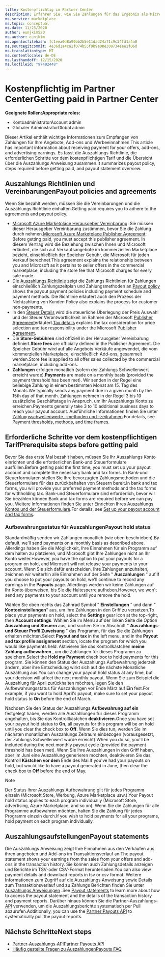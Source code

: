 ```yaml
---
title: Kostenpflichtig im Partner Center
description: Erfahren Sie, wie Sie Zahlungen für das Ergebnis als Microsoft-Partner erhalten, z. b. über kommerzielle Marketplace-Angebote, Incentive-Programme und das Cloud Solution Provider-Programm. Umfasst Auszahlungs Richtlinien, Auszahlungsstatus-und Auszahlungs Anweisungen.
ms.service: marketplace
ms.topic: conceptual
ms.date: 11/25/2020
author: eunjkim520
ms.author: eunjkim
ms.openlocfilehash: fc1eea0d8a90bb2b5e11dad24a71c9c34fd1a4a0
ms.sourcegitcommit: 4e36d1a4ca2f074b55f9b9a08e300734eae1f06d
ms.translationtype: MT
ms.contentlocale: de-DE
ms.lasthandoff: 12/15/2020
ms.locfileid: "97492448"
---
```

# <a name="getting-paid-in-partner-center"></a><span data-ttu-id="79282-104">Kostenpflichtig im Partner Center</span><span class="sxs-lookup"><span data-stu-id="79282-104">Getting paid in Partner Center</span></span>

<span data-ttu-id="79282-105">**Geeignete Rollen:**</span><span class="sxs-lookup"><span data-stu-id="79282-105">**Appropriate roles:**</span></span>

- <span data-ttu-id="79282-106">Kontoadministrator</span><span class="sxs-lookup"><span data-stu-id="79282-106">Account admin</span></span>
- <span data-ttu-id="79282-107">Globaler Administrator</span><span class="sxs-lookup"><span data-stu-id="79282-107">Global admin</span></span>

<span data-ttu-id="79282-108">Dieser Artikel enthält wichtige Informationen zum Empfangen von Zahlungen für Ihre Angebote, Add-ons und Werbeeinnahmen.</span><span class="sxs-lookup"><span data-stu-id="79282-108">This article has important information about receiving payment for your offers, add-ons, and advertising earnings.</span></span> <span data-ttu-id="79282-109">Es fasst die Auszahlungs Richtlinie, die erforderlichen Schritte vor dem kostenpflichtigen Tarif und die Übersicht über die Auszahlungs Anweisung zusammen.</span><span class="sxs-lookup"><span data-stu-id="79282-109">It summarizes payout policy, steps required before getting paid, and payout statement overview.</span></span>

## <a name="payout-policies-and-agreements"></a><span data-ttu-id="79282-110">Auszahlungs Richtlinien und Vereinbarungen</span><span class="sxs-lookup"><span data-stu-id="79282-110">Payout policies and agreements</span></span>

<span data-ttu-id="79282-111">Wenn Sie bezahlt werden, müssen Sie die Vereinbarungen und die Auszahlungs Richtlinie einhalten.</span><span class="sxs-lookup"><span data-stu-id="79282-111">Getting paid requires you to adhere to the agreements and payout policy.</span></span>

- <span data-ttu-id="79282-112">[Microsoft Azure Marketplace Herausgeber Vereinbarung](https://go.microsoft.com/fwlink/p/?LinkID=699560): Sie müssen dieser Herausgeber Vereinbarung zustimmen, bevor Sie die Zahlung durch nehmen.</span><span class="sxs-lookup"><span data-stu-id="79282-112">[Microsoft Azure Marketplace Publisher Agreement](https://go.microsoft.com/fwlink/p/?LinkID=699560):  Before getting paid, you must accept this publisher agreement.</span></span> <span data-ttu-id="79282-113">In diesem Vertrag wird die Beziehung zwischen Ihnen und Microsoft erläutert, die sich auf Verkaufsangebote im kommerziellen Marketplace bezieht, einschließlich der Speicher Gebühr, die Microsoft für jeden Verkauf berechnet.</span><span class="sxs-lookup"><span data-stu-id="79282-113">This agreement explains the relationship between you and Microsoft as it pertains to seller offers in the commercial marketplace, including the store fee that Microsoft charges for every sale made.</span></span>
- <span data-ttu-id="79282-114">Die [Auszahlungs Richtlinie](payout-policy-details.md) zeigt die Zahlungs Richtlinien für Zahlungen einschließlich Zahlungszeitplan und Zahlungsmethoden an.</span><span class="sxs-lookup"><span data-stu-id="79282-114">[Payout policy](payout-policy-details.md) shows the payout payment policies including payment schedule and payment methods.</span></span> <span data-ttu-id="79282-115">Die Richtlinie erläutert auch den Prozess der Nichtzahlung von Kunden.</span><span class="sxs-lookup"><span data-stu-id="79282-115">Policy also explains the process for customer non-payments.</span></span>
- <span data-ttu-id="79282-116">In den [Steuer Details](tax-details-marketplace.md) wird die steuerliche Überlegung der Preis Auswahl und der Steuer Verantwortlichkeit im Rahmen der Microsoft [Publisher Agreement](https://go.microsoft.com/fwlink/p/?LinkID=699560)erläutert.</span><span class="sxs-lookup"><span data-stu-id="79282-116">[Tax details](tax-details-marketplace.md) explains the tax consideration for price selection and tax responsibility under the Microsoft [Publisher Agreement](https://go.microsoft.com/fwlink/p/?LinkID=699560).</span></span>
- <span data-ttu-id="79282-117">Die **Store-Gebühren** sind offiziell in der Herausgeber Vereinbarung definiert.</span><span class="sxs-lookup"><span data-stu-id="79282-117">**Store fees** are officially defined in the Publisher Agreement.</span></span> <span data-ttu-id="79282-118">Die Speicher Gebühr wird auf alle Angebots Verkäufe angewendet, die vom kommerziellen Marketplace, einschließlich Add-ons, gesammelt werden.</span><span class="sxs-lookup"><span data-stu-id="79282-118">Store fee is applied to all offer sales collected by the commercial marketplace, including add-ons.</span></span>
- <span data-ttu-id="79282-119">**Zahlungen** erfolgen monatlich (sofern der Zahlungs Schwellenwert erreicht wurde).</span><span class="sxs-lookup"><span data-stu-id="79282-119">**Payments** are made on a monthly basis (provided the payment threshold has been met).</span></span> <span data-ttu-id="79282-120">Wir senden in der Regel eine beliebige Zahlung in einem bestimmten Monat am 15. Tag des Monats.</span><span class="sxs-lookup"><span data-stu-id="79282-120">We typically sends any payment due in a given month by the 15th day of that month.</span></span> <span data-ttu-id="79282-121">Zahlungen nehmen in der Regel 3 bis 10 zusätzliche Geschäftstage in Anspruch, um Ihr Auszahlungs Konto zu erreichen.</span><span class="sxs-lookup"><span data-stu-id="79282-121">Payments generally take 3 to 10 additional business days to reach your payout account.</span></span> <span data-ttu-id="79282-122">Ausführliche Informationen finden Sie unter [Zahlungsschwellenwerte, -methoden und -zeitrahmen](payment-thresholds-methods-timeframes.md).</span><span class="sxs-lookup"><span data-stu-id="79282-122">For details, see [Payment thresholds, methods, and time frames](payment-thresholds-methods-timeframes.md).</span></span>

## <a name="prerequisite-steps-before-getting-paid"></a><span data-ttu-id="79282-123">Erforderliche Schritte vor dem kostenpflichtigen Tarif</span><span class="sxs-lookup"><span data-stu-id="79282-123">Prerequisite steps before getting paid</span></span>

<span data-ttu-id="79282-124">Bevor Sie das erste Mal bezahlt haben, müssen Sie Ihr Auszahlungs Konto einrichten und die erforderlichen Bank-und Steuerformulare ausfüllen.</span><span class="sxs-lookup"><span data-stu-id="79282-124">Before getting paid the first time, you must set up your payout account and complete the necessary bank and tax forms.</span></span> <span data-ttu-id="79282-125">In Bank-und Steuerformularen stellen Sie Ihre bevorzugten Zahlungsmethoden und die Steuerformulare für das zurückbehalten von Steuern bereit.</span><span class="sxs-lookup"><span data-stu-id="79282-125">In bank and tax forms, you will provide your preferred payment methods and the tax forms for withholding tax.</span></span> <span data-ttu-id="79282-126">Bank-und Steuerformulare sind erforderlich, bevor wir Sie bezahlen können.</span><span class="sxs-lookup"><span data-stu-id="79282-126">Bank and tax forms are required before we can pay you.</span></span> <span data-ttu-id="79282-127">Weitere Informationen finden [Sie unter Einrichten Ihres Auszahlungs Kontos und der Steuerformulare](set-up-your-payout-account.md).</span><span class="sxs-lookup"><span data-stu-id="79282-127">For details, see [Set up your payout account and tax forms](set-up-your-payout-account.md).</span></span>

### <a name="payout-hold-status"></a><span data-ttu-id="79282-128">Aufbewahrungsstatus für Auszahlungen</span><span class="sxs-lookup"><span data-stu-id="79282-128">Payout hold status</span></span>

<span data-ttu-id="79282-129">Standardmäßig senden wir Zahlungen monatlich (wie oben beschrieben).</span><span class="sxs-lookup"><span data-stu-id="79282-129">By default, we'll send payments on a monthly basis as described above.</span></span> <span data-ttu-id="79282-130">Allerdings haben Sie die Möglichkeit, Ihre Einnahmen für ein Programm auf dem halten zu platzieren, und Microsoft gibt Ihre Zahlungen nicht an Ihr Konto weiter.</span><span class="sxs-lookup"><span data-stu-id="79282-130">However, you have the option to put your payouts for a program on hold, and Microsoft will not release your payments to your account.</span></span> <span data-ttu-id="79282-131">Wenn Sie sich dafür entscheiden, Ihre Zahlungen anzuhalten, zeichnen wir weiterhin alle Einnahmen auf der Seite " **Auszahlungen** " auf.</span><span class="sxs-lookup"><span data-stu-id="79282-131">If you choose to put your payouts on hold, we'll continue to record any earnings in the **Payouts** page.</span></span> <span data-ttu-id="79282-132">Allerdings werden wir keine Zahlungen auf Ihr Konto überweisen, bis Sie die Haltesperre aufheben.</span><span class="sxs-lookup"><span data-stu-id="79282-132">However, we won't send any payments to your account until you remove the hold.</span></span>

<span data-ttu-id="79282-133">Wählen Sie oben rechts das Zahnrad Symbol " **Einstellungen** " und dann " **Kontoeinstellungen**" aus, um Ihre Zahlungen in den Griff zu versetzen.</span><span class="sxs-lookup"><span data-stu-id="79282-133">To place your payments on hold, select the **Settings** gear icon at the top-right, then **Account settings**.</span></span> <span data-ttu-id="79282-134">Wählen Sie im Menü auf der linken Seite die Option **Auszahlung und Steuern** aus, und suchen Sie im Abschnitt " **Auszahlungs-und Steuer Profil Zuweisung** " das Programm, für das Sie die Zahlungen erhalten möchten.</span><span class="sxs-lookup"><span data-stu-id="79282-134">Select **Payout and tax** in the left menu, and in the **Payout and tax profile assignment** section, locate the program for which you would like payments held.</span></span> <span data-ttu-id="79282-135">Aktivieren Sie das Kontrollkästchen **meine Zahlung aufbewahren** , um die Zahlungen für dieses Programm zu speichern.</span><span class="sxs-lookup"><span data-stu-id="79282-135">Select the **Hold my Payment** check box to hold payments for this program.</span></span> <span data-ttu-id="79282-136">Sie können den Status der Auszahlungs Aufbewahrung jederzeit ändern, aber ihre Entscheidung wirkt sich auf die nächste Monatliche Auszahlung aus.</span><span class="sxs-lookup"><span data-stu-id="79282-136">You can change your payout hold status at any time, but your decision will affect the next monthly payout.</span></span> <span data-ttu-id="79282-137">Wenn Sie zum Beispiel die Auszahlung für April zurückhalten möchten, legen Sie den Aufbewahrungsstatus für Auszahlungen vor Ende März auf **Ein** fest.</span><span class="sxs-lookup"><span data-stu-id="79282-137">For example, if you want to hold April's payout, make sure to set your payout hold status to **On** before the end of March.</span></span>

<span data-ttu-id="79282-138">Nachdem Sie den Status der Auszahlungs **Aufbewahrung auf ein** festgelegt haben, werden alle Auszahlungen für dieses Programm angehalten, bis Sie das Kontrollkästchen **deaktivieren.**</span><span class="sxs-lookup"><span data-stu-id="79282-138">Once you have set your payout hold status to **On**, all payouts for this program will be on hold until you clear the check box to **Off**.</span></span> <span data-ttu-id="79282-139">Wenn Sie dies tun, werden Sie im nächsten monatlichen Auszahlungs Zeitraum einbezogen (vorausgesetzt, der Zahlungs Schwellenwert wurde erreicht).</span><span class="sxs-lookup"><span data-stu-id="79282-139">When you do so, you'll be included during the next monthly payout cycle (provided the payment threshold has been met).</span></span> <span data-ttu-id="79282-140">Wenn Sie Ihre Auszahlungen in den Griff haben, aber im Juni eine Auszahlung generieren möchten, deaktivieren Sie das Kontroll **Kästchen vor dem** Ende des Mai.</span><span class="sxs-lookup"><span data-stu-id="79282-140">If you've had your payouts on hold, but would like to have a payout generated in June, then clear the check box to **Off** before the end of May.</span></span>

>[!Note]
> <span data-ttu-id="79282-141">Der Status Ihrer Auszahlungs Aufbewahrung gilt für jedes Programm einzeln (Microsoft Store, Werbung, Azure Marketplace usw.).</span><span class="sxs-lookup"><span data-stu-id="79282-141">Your Payout hold status applies to each program individually (Microsoft Store, advertising, Azure Marketplace, and so on).</span></span> <span data-ttu-id="79282-142">Wenn Sie die Zahlungen für alle Programme aufbewahren möchten, halten Sie die Zahlung für jedes Programm einzeln durch.</span><span class="sxs-lookup"><span data-stu-id="79282-142">If you wish to hold payments for all your programs, hold payment on each program individually.</span></span>

## <a name="payout-statements"></a><span data-ttu-id="79282-143">Auszahlungsaufstellungen</span><span class="sxs-lookup"><span data-stu-id="79282-143">Payout statements</span></span>

<span data-ttu-id="79282-144">Die Auszahlungs Anweisung zeigt Ihre Einnahmen aus den Verkäufen aus ihren angeboten und Add-ons im Transaktionsverlauf an.</span><span class="sxs-lookup"><span data-stu-id="79282-144">The payout statement shows your earnings from the sales from your offers and add-ons in the transaction history.</span></span> <span data-ttu-id="79282-145">Sie können auch Zahlungsdetails anzeigen und Berichte im TSV-oder CSV-Format herunterladen.</span><span class="sxs-lookup"><span data-stu-id="79282-145">You can also view payment details and download reports in tsv or csv format.</span></span> <span data-ttu-id="79282-146">Weitere Informationen zum Zugriff auf die Auszahlungs Anweisung sowie Details zum Transaktionsverlauf und zu Zahlungs Berichten finden Sie unter [Auszahlungs Anweisungen](payout-statement.md) .</span><span class="sxs-lookup"><span data-stu-id="79282-146">See [Payout statements](payout-statement.md) to learn more about how to access the payout statement and the details of the transaction history and payment reports.</span></span> <span data-ttu-id="79282-147">Darüber hinaus können Sie die Partner-Auszahlungs- [API](https://apidocs.microsoft.com/services/partnerpayouts) verwenden, um die Auszahlungsberichte systematisch per Pull abzurufen.</span><span class="sxs-lookup"><span data-stu-id="79282-147">Additionally, you can use the [Partner Payouts API](https://apidocs.microsoft.com/services/partnerpayouts) to systematically pull the payout reports.</span></span>

## <a name="next-steps"></a><span data-ttu-id="79282-148">Nächste Schritte</span><span class="sxs-lookup"><span data-stu-id="79282-148">Next steps</span></span>

- [<span data-ttu-id="79282-149">Partner-Auszahlungs-API</span><span class="sxs-lookup"><span data-stu-id="79282-149">Partner Payouts API</span></span>](https://apidocs.microsoft.com/services/partnerpayouts)
- [<span data-ttu-id="79282-150">Häufig gestellte Fragen zu Auszahlungen</span><span class="sxs-lookup"><span data-stu-id="79282-150">Payouts FAQ</span></span>](payout-faq.md)
